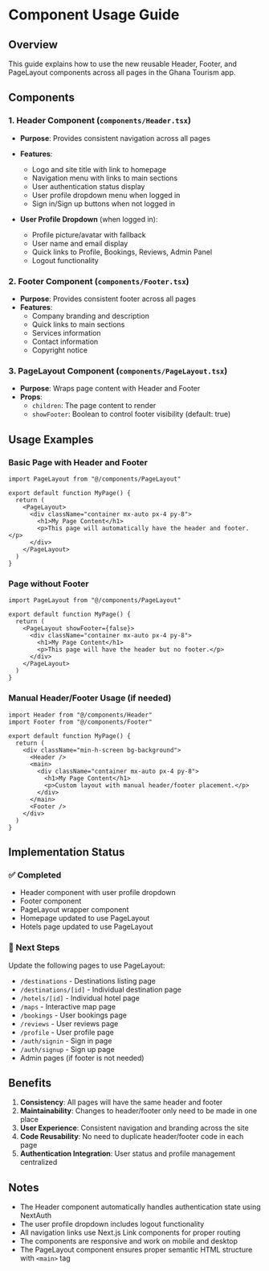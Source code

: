# Component Usage Guide

## Overview
This guide explains how to use the new reusable Header, Footer, and PageLayout components across all pages in the Ghana Tourism app.

## Components

### 1. Header Component (`components/Header.tsx`)
- **Purpose**: Provides consistent navigation across all pages
- **Features**:
  - Logo and site title with link to homepage
  - Navigation menu with links to main sections
  - User authentication status display
  - User profile dropdown menu when logged in
  - Sign in/Sign up buttons when not logged in

- **User Profile Dropdown** (when logged in):
  - Profile picture/avatar with fallback
  - User name and email display
  - Quick links to Profile, Bookings, Reviews, Admin Panel
  - Logout functionality

### 2. Footer Component (`components/Footer.tsx`)
- **Purpose**: Provides consistent footer across all pages
- **Features**:
  - Company branding and description
  - Quick links to main sections
  - Services information
  - Contact information
  - Copyright notice

### 3. PageLayout Component (`components/PageLayout.tsx`)
- **Purpose**: Wraps page content with Header and Footer
- **Props**:
  - `children`: The page content to render
  - `showFooter`: Boolean to control footer visibility (default: true)

## Usage Examples

### Basic Page with Header and Footer
```tsx
import PageLayout from "@/components/PageLayout"

export default function MyPage() {
  return (
    <PageLayout>
      <div className="container mx-auto px-4 py-8">
        <h1>My Page Content</h1>
        <p>This page will automatically have the header and footer.</p>
      </div>
    </PageLayout>
  )
}
```

### Page without Footer
```tsx
import PageLayout from "@/components/PageLayout"

export default function MyPage() {
  return (
    <PageLayout showFooter={false}>
      <div className="container mx-auto px-4 py-8">
        <h1>My Page Content</h1>
        <p>This page will have the header but no footer.</p>
      </div>
    </PageLayout>
  )
}
```

### Manual Header/Footer Usage (if needed)
```tsx
import Header from "@/components/Header"
import Footer from "@/components/Footer"

export default function MyPage() {
  return (
    <div className="min-h-screen bg-background">
      <Header />
      <main>
        <div className="container mx-auto px-4 py-8">
          <h1>My Page Content</h1>
          <p>Custom layout with manual header/footer placement.</p>
        </div>
      </main>
      <Footer />
    </div>
  )
}
```

## Implementation Status

### ✅ Completed
- Header component with user profile dropdown
- Footer component
- PageLayout wrapper component
- Homepage updated to use PageLayout
- Hotels page updated to use PageLayout

### 🔄 Next Steps
Update the following pages to use PageLayout:
- `/destinations` - Destinations listing page
- `/destinations/[id]` - Individual destination page
- `/hotels/[id]` - Individual hotel page
- `/maps` - Interactive map page
- `/bookings` - User bookings page
- `/reviews` - User reviews page
- `/profile` - User profile page
- `/auth/signin` - Sign in page
- `/auth/signup` - Sign up page
- Admin pages (if footer is not needed)

## Benefits

1. **Consistency**: All pages will have the same header and footer
2. **Maintainability**: Changes to header/footer only need to be made in one place
3. **User Experience**: Consistent navigation and branding across the site
4. **Code Reusability**: No need to duplicate header/footer code in each page
5. **Authentication Integration**: User status and profile management centralized

## Notes

- The Header component automatically handles authentication state using NextAuth
- The user profile dropdown includes logout functionality
- All navigation links use Next.js Link components for proper routing
- The components are responsive and work on mobile and desktop
- The PageLayout component ensures proper semantic HTML structure with `<main>` tag
